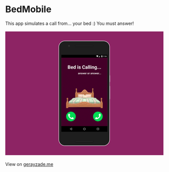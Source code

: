 # BedMobile
This app simulates a call from... your bed :) You must answer!
<br/><br/>
<img width="500px" src="mockup.png" />
<br/><br/>
View on <a href="http://www.gerayzade.me/dev/bed-mobile/" target="_blank">gerayzade.me</a>
